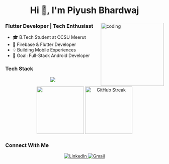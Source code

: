 <h1 align="center">Hi 👋, I'm Piyush Bhardwaj</h1>

<div align="">
  <img src="https://media.giphy.com/media/qgQUggAC3Pfv687qPC/giphy.gif" alt="coding" width="200" align="right"/>
  
  ### Flutter Developer | Tech Enthusiast
  
  - 🎓 B.Tech Student at CCSU Meerut
  - 🚀 Firebase & Flutter Developer
  - 💡 Building Mobile Experiences
  - 🎯 Goal: Full-Stack Android Developer
</div>

### Tech Stack
<p align="center">
  <img src="https://skillicons.dev/icons?i=flutter,dart,firebase,androidstudio,git,github,vscode,py,cpp&theme=dark&perline=9" />
</p>

<p align="center">
  <img height="150em" src="https://github-readme-stats.vercel.app/api?username=Piyu-Pika&show_icons=true&theme=tokyonight&hide_border=true&include_all_commits=true&count_private=true&hide=issues,contribs"/>
  <img height="150em" src="https://streak-stats.demolab.com?user=Piyu-Pika&theme=dark&exclude_days=Sun%2CMon" alt="GitHub Streak" />
</p>

### Connect With Me
<p align="center">
  <a href="https://www.linkedin.com/in/piyush-bhardwaj-flutter">
    <img src="https://img.shields.io/badge/LinkedIn-0077B5?style=for-the-badge&logo=linkedin&logoColor=white" alt="LinkedIn"/>
  </a>
  <a href="mailto:piyushbhardwaj1603@gmail.com">
    <img src="https://img.shields.io/badge/Gmail-D14836?style=for-the-badge&logo=gmail&logoColor=white" alt="Gmail"/>
  </a>
</p>
